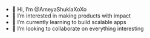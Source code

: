- 👋 Hi, I’m @AmeyaShuklaXoXo
- 👀 I’m interested in making products with impact
- 🌱 I’m currently learning to build scalable apps
- 💞️ I’m looking to collaborate on everything interesting

<!---
AmeyaShuklaXoXo/AmeyaShuklaXoXo is a ✨ special ✨ repository because its `README.md` (this file) appears on your GitHub profile.
You can click the Preview link to take a look at your changes.
--->
